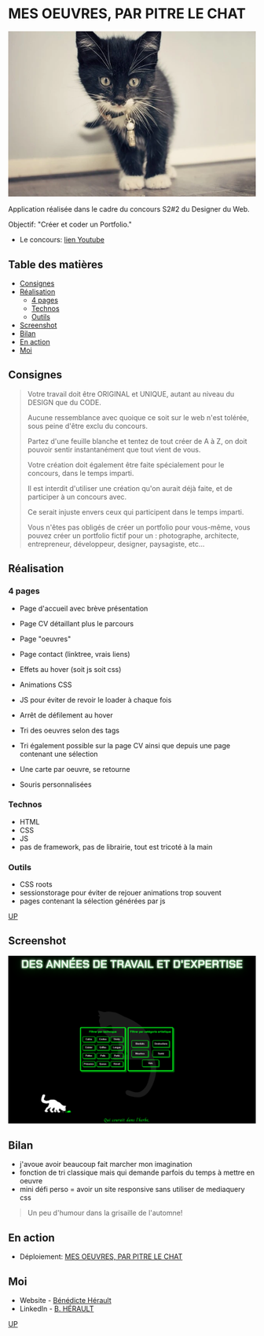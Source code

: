 # MES OEUVRES, PAR PITRE LE CHAT

![chat](/assets/mebaby.webp)

Application réalisée dans le cadre du concours S2#2 du Designer du Web.

Objectif: "Créer et coder un Portfolio."

- Le concours: [lien Youtube](https://www.youtube.com/watch?v=Dzpq1vf8u9I)

## Table des matières

- [Consignes](#consignes)
- [Réalisation](#réalisation)
  - [4 pages](#4-pages)
  - [Technos](#technos)
  - [Outils](#outils)
- [Screenshot](#screenshot)
- [Bilan](#bilan)
- [En action](#en-action)
- [Moi](#moi)

## Consignes

> Votre travail doit être ORIGINAL et UNIQUE, autant au niveau du DESIGN que du CODE.
>
> Aucune ressemblance avec quoique ce soit sur le web n'est tolérée, sous peine d'être exclu du concours.
>
> Partez d'une feuille blanche et tentez de tout créer de A à Z, on doit pouvoir sentir instantanément que tout vient de vous.
>
> Votre création doit également être faite spécialement pour le concours, dans le temps imparti.
>
> Il est interdit d'utiliser une création qu'on aurait déjà faite, et de participer à un concours avec.
>
> Ce serait injuste envers ceux qui participent dans le temps imparti.
>
> Vous n'êtes pas obligés de créer un portfolio pour vous-même, vous pouvez créer un portfolio fictif pour un : photographe, architecte, entrepreneur, développeur, designer, paysagiste, etc...

## Réalisation

### 4 pages

- Page d'accueil avec brève présentation
- Page CV détaillant plus le parcours
- Page "oeuvres"
- Page contact (linktree, vrais liens)

- Effets au hover (soit js soit css)
- Animations CSS
- JS pour éviter de revoir le loader à chaque fois
- Arrêt de défilement au hover

- Tri des oeuvres selon des tags
- Tri également possible sur la page CV ainsi que depuis une page contenant une sélection
- Une carte par oeuvre, se retourne
- Souris personnalisées

### Technos

- HTML
- CSS
- JS
- pas de framework, pas de librairie, tout est tricoté à la main

### Outils

- CSS roots
- sessionstorage pour éviter de rejouer animations trop souvent
- pages contenant la sélection générées par js

[UP](#table-des-matières)

## Screenshot

![sreen](/assets/screen.png)

## Bilan

- j'avoue avoir beaucoup fait marcher mon imagination
- fonction de tri classique mais qui demande parfois du temps à mettre en oeuvre
- mini défi perso = avoir un site responsive sans utiliser de mediaquery css

> Un peu d'humour dans la grisaille de l'automne!

## En action

- Déploiement: [MES OEUVRES, PAR PITRE LE CHAT](https://mon-superbe-portfolio.netlify.app/)

## Moi

- Website - [Bénédicte Hérault](https://lazez-bzh.netlify.app/)
- LinkedIn - [B. HÉRAULT](https://www.linkedin.com/in/benedicte-herault/)

[UP](#table-des-matières)
